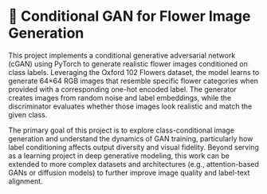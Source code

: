 # 🌸 Conditional GAN for Flower Image Generation

This project implements a conditional generative adversarial network (cGAN) using PyTorch to generate realistic flower images conditioned on class labels. Leveraging the Oxford 102 Flowers dataset, the model learns to generate 64×64 RGB images that resemble specific flower categories when provided with a corresponding one-hot encoded label. The generator creates images from random noise and label embeddings, while the discriminator evaluates whether those images look realistic and match the given class.

The primary goal of this project is to explore class-conditional image generation and understand the dynamics of GAN training, particularly how label conditioning affects output diversity and visual fidelity. Beyond serving as a learning project in deep generative modeling, this work can be extended to more complex datasets and architectures (e.g., attention-based GANs or diffusion models) to further improve image quality and label-text alignment.
